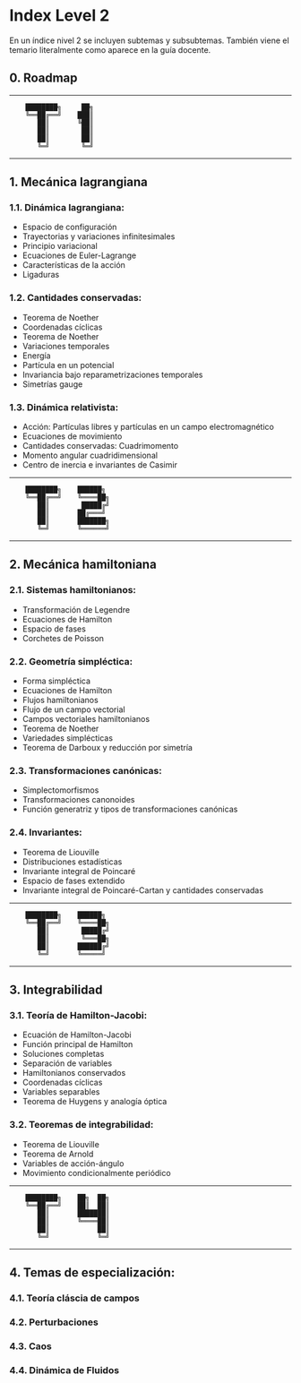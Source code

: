 # Index Level 2

En un índice nivel 2 se incluyen subtemas y subsubtemas. También viene el temario literalmente como aparece en la guía docente.

## 0. Roadmap


--------------------

        ████████╗     ██╗
        ╚══██╔══╝    ███║
           ██║       ╚██║
           ██║        ██║
           ██║        ██║
           ╚═╝        ╚═╝

--------------------


## 1. Mecánica lagrangiana

### 1.1. Dinámica lagrangiana:
- Espacio de configuración
- Trayectorias y variaciones infinitesimales
- Principio variacional
- Ecuaciones de Euler-Lagrange
- Características de la acción
- Ligaduras

### 1.2. Cantidades conservadas:
- Teorema de Noether
- Coordenadas cíclicas
- Teorema de Noether
- Variaciones temporales
- Energía
- Partícula en un potencial
- Invariancia bajo reparametrizaciones temporales
- Simetrías gauge

### 1.3. Dinámica relativista:
- Acción: Partículas libres y partículas en un campo electromagnético
- Ecuaciones de movimiento
- Cantidades conservadas: Cuadrimomento
- Momento angular cuadridimensional
- Centro de inercia e invariantes de Casimir


--------------------

        ████████╗    ██████╗
        ╚══██╔══╝    ╚════██╗
           ██║        █████╔╝
           ██║       ██╔═══╝
           ██║       ███████╗
           ╚═╝       ╚══════╝

--------------------

## 2. Mecánica hamiltoniana

### 2.1. Sistemas hamiltonianos:
- Transformación de Legendre
- Ecuaciones de Hamilton
- Espacio de fases
- Corchetes de Poisson

### 2.2. Geometría simpléctica:
- Forma simpléctica
- Ecuaciones de Hamilton
- Flujos hamiltonianos
- Flujo de un campo vectorial
- Campos vectoriales hamiltonianos
- Teorema de Noether
- Variedades simplécticas
- Teorema de Darboux y reducción por simetría

### 2.3. Transformaciones canónicas:
- Simplectomorfismos
- Transformaciones canonoides
- Función generatriz y tipos de transformaciones canónicas

### 2.4. Invariantes:
- Teorema de Liouville
- Distribuciones estadísticas
- Invariante integral de Poincaré
- Espacio de fases extendido
- Invariante integral de Poincaré-Cartan y cantidades conservadas



--------------------

        ████████╗    ██████╗
        ╚══██╔══╝    ╚════██╗
           ██║        █████╔╝
           ██║        ╚═══██╗
           ██║       ██████╔╝
           ╚═╝       ╚═════╝

--------------------

## 3. Integrabilidad

### 3.1. Teoría de Hamilton-Jacobi:
- Ecuación de Hamilton-Jacobi
- Función principal de Hamilton
- Soluciones completas
- Separación de variables
- Hamiltonianos conservados
- Coordenadas cíclicas
- Variables separables
- Teorema de Huygens y analogía óptica

### 3.2. Teoremas de integrabilidad:
- Teorema de Liouville
- Teorema de Arnold
- Variables de acción-ángulo
- Movimiento condicionalmente periódico



--------------------

        ████████╗    ██╗  ██╗
        ╚══██╔══╝    ██║  ██║
           ██║       ███████║
           ██║       ╚════██║
           ██║            ██║
           ╚═╝            ╚═╝

--------------------

## 4. Temas de especialización:

### 4.1. Teoría cláscia de campos

### 4.2. Perturbaciones

### 4.3. Caos

### 4.4. Dinámica de Fluidos
